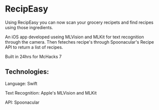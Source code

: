 # RecipEasy
Using RecipEasy you can now scan your grocery recipets and find recipes using those ingredients. 

An iOS app developed useing MLVision and MLKit for text recognition through the camera. Then feteches recipe's through Spoonacular's Recipe API to return a list of recipes.

Built in 24hrs for McHacks 7

## Technologies: 
Language: Swift

Text Recognition: Apple's MLVision and MLKit

API: Spoonacular



